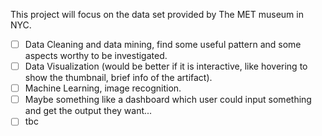 This project will focus on the data set provided by The MET museum in NYC.

- [ ] Data Cleaning and data mining, find some useful pattern and some aspects worthy to be investigated.
- [ ] Data Visualization (would be better if it is interactive, like hovering to show the thumbnail, brief info of the artifact).
- [ ] Machine Learning, image recognition.
- [ ] Maybe something like a dashboard which user could input something and get the output they want...
- [ ] tbc
